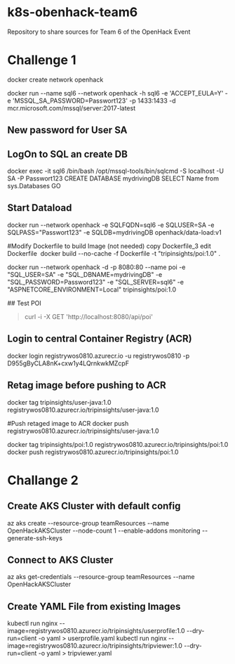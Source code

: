 # k8s-obenhack-team6
Repository to share sources for Team 6 of the OpenHack Event

# Challenge 1

docker create network openhack

docker run --name sql6 --network openhack -h sql6 -e 'ACCEPT_EULA=Y' -e 'MSSQL_SA_PASSWORD=Passwort123' -p 1433:1433 -d mcr.microsoft.com/mssql/server:2017-latest

## New password for User SA


## LogOn to SQL an create DB
docker exec -it sql6 /bin/bash
/opt/mssql-tools/bin/sqlcmd -S localhost -U SA -P Passwort123
CREATE DATABASE mydrivingDB
SELECT Name from sys.Databases
GO

## Start Dataload
docker run --network openhack -e SQLFQDN=sql6 -e SQLUSER=SA -e SQLPASS="Passwort123" -e SQLDB=mydrivingDB openhack/data-load:v1

#Modify Dockerfile to build Image (not needed)
copy Dockerfile_3
edit Dockerfile
 docker build --no-cache -f Dockerfile -t "tripinsights/poi:1.0" .

docker run --network openhack -d -p 8080:80 --name poi -e "SQL_USER=SA" -e "SQL_DBNAME=mydrivingDB" -e "SQL_PASSWORD=Password123" -e "SQL_SERVER=sql6" -e "ASPNETCORE_ENVIRONMENT=Local" tripinsights/poi:1.0

## Test POI
>curl -i -X GET 'http://localhost:8080/api/poi'

## Login to central Container Registry (ACR)
docker login registrywos0810.azurecr.io -u registrywos0810 -p D955gByCLA8nK+cxw1y4LQrnkwkMZcpF

## Retag image before pushing to ACR
docker tag tripinsights/user-java:1.0 registrywos0810.azurecr.io/tripinsights/user-java:1.0

#Push retaged image to ACR
docker push registrywos0810.azurecr.io/tripinsights/user-java:1.0

docker tag tripinsights/poi:1.0 registrywos0810.azurecr.io/tripinsights/poi:1.0
docker push registrywos0810.azurecr.io/tripinsights/poi:1.0


# Challange 2
 
## Create AKS Cluster with default config
az aks create --resource-group teamResources --name OpenHackAKSCluster --node-count 1 --enable-addons monitoring --generate-ssh-keys
 
## Connect to AKS Cluster
az aks get-credentials --resource-group teamResources --name OpenHackAKSCluster
 
## Create YAML File from existing Images
kubectl run nginx --image=registrywos0810.azurecr.io/tripinsights/userprofile:1.0 --dry-run=client -o yaml > userprofile.yaml
kubectl run nginx --image=registrywos0810.azurecr.io/tripinsights/tripviewer:1.0 --dry-run=client -o yaml > tripviewer.yaml